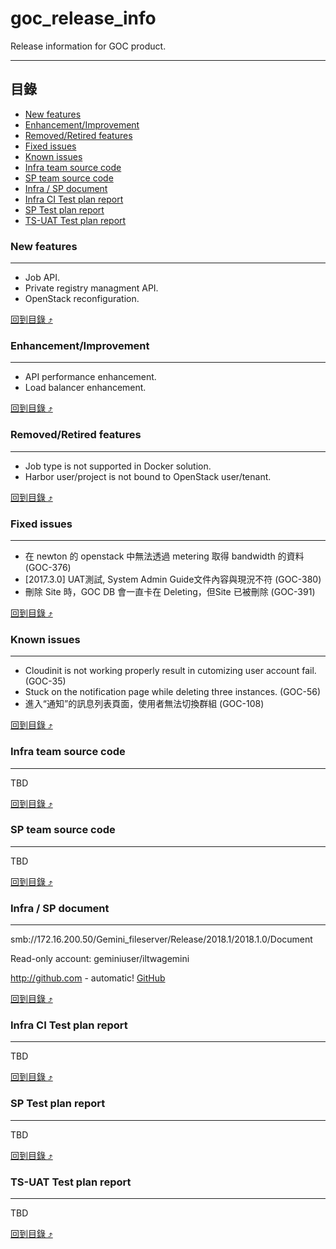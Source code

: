 # goc_release_info
Release information for GOC product.

****

## 目錄
* [New features](#new-features)
* [Enhancement/Improvement](#enhancementimprovement)
* [Removed/Retired features](#removedretired-features)
* [Fixed issues](#fixed-issues)
* [Known issues](#known-issues)
* [Infra team source code](#infra-team-source-code)
* [SP team source code](#sp-team-source-code)
* [Infra / SP document](#infra--sp-document)
* [Infra CI Test plan report](#infra-ci-test-plan-report)
* [SP Test plan report](#sp-test-plan-report)
* [TS-UAT Test plan report](#ts-uat-test-plan-report)

### New features
------
* Job API.
* Private registry managment API.
* OpenStack reconfiguration.

[回到目錄 :arrow_heading_up:](#目錄)

### Enhancement/Improvement
------
* API performance enhancement.
* Load balancer enhancement.

[回到目錄 :arrow_heading_up:](#目錄)

### Removed/Retired features
------
* Job type is not supported in Docker solution.
* Harbor user/project is not bound to OpenStack user/tenant.

[回到目錄 :arrow_heading_up:](#目錄)

### Fixed issues
------
* 在 newton 的 openstack 中無法透過 metering 取得 bandwidth 的資料 (GOC-376)
* [2017.3.0] UAT測試, System Admin Guide文件內容與現況不符 (GOC-380)
* 刪除 Site 時，GOC DB 會一直卡在 Deleting，但Site 已被刪除 (GOC-391)

[回到目錄 :arrow_heading_up:](#目錄)

### Known issues
------
* Cloudinit is not working properly result in cutomizing user account fail. (GOC-35)
* Stuck on the notification page while deleting three instances. (GOC-56)
* 進入“通知”的訊息列表頁面，使用者無法切換群組 (GOC-108)

[回到目錄 :arrow_heading_up:](#目錄)

### Infra team source code
------
TBD

[回到目錄 :arrow_heading_up:](#目錄)

### SP team source code
------
TBD

[回到目錄 :arrow_heading_up:](#目錄)

### Infra / SP document
------
smb://172.16.200.50/Gemini_fileserver/Release/2018.1/2018.1.0/Document

Read-only account: geminiuser/iltwagemini

http://github.com - automatic!
[GitHub](smb://172.16.200.50/Gemini_fileserver/Release/2018.1/2018.1.0/Document)

[回到目錄 :arrow_heading_up:](#目錄)

### Infra CI Test plan report
------
TBD

[回到目錄 :arrow_heading_up:](#目錄)

### SP Test plan report
------
TBD

[回到目錄 :arrow_heading_up:](#目錄)

### TS-UAT Test plan report
------
TBD

[回到目錄 :arrow_heading_up:](#目錄)
